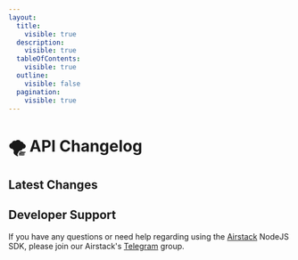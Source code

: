 ```yaml
---
layout:
  title:
    visible: true
  description:
    visible: true
  tableOfContents:
    visible: true
  outline:
    visible: false
  pagination:
    visible: true
---
```


# 🌪 API Changelog

## Latest Changes



## Developer Support

If you have any questions or need help regarding using the [Airstack](https://airstack.xyz) NodeJS SDK, please join our Airstack's [Telegram](https://t.me/+1k3c2FR7z51mNDRh) group.
